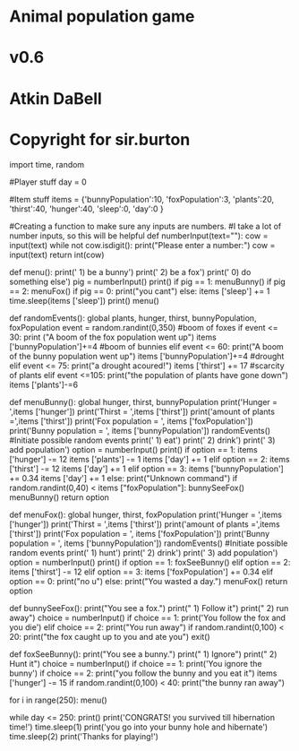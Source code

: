 # Animal population game
# v0.6
# Atkin DaBell
# Copyright for sir.burton

import time, random

#Player stuff
day = 0


#Item stuff
items = {'bunnyPopulation':10,
         'foxPopulation':3,
         'plants':20,
         'thirst':40,
         'hunger':40,
         'sleep':0,
         'day':0
         }




#Creating a function to make sure any inputs are numbers.
#I take a lot of number inputs, so this will be helpful
def numberInput(text=""):
    cow = input(text)
    while not cow.isdigit():
        print("Please enter a number:")
        cow = input(text)
    return int(cow)


def menu():
    print(' 1) be a bunny')
    print(' 2) be a fox')
    print(' 0) do something else')
    pig = numberInput()
    print()
    if pig == 1:
        menuBunny()
    if pig == 2:
        menuFox()
    if pig == 0:
        print("you cant")
    else:
        items ['sleep'] += 1
        time.sleep(items ['sleep'])
        print()
        menu()


def randomEvents():
    global plants, hunger, thirst, bunnyPopulation, foxPopulation
    event = random.randint(0,350)
        #boom of foxes
    if event <= 30:
        print ("A boom of the fox population went up")
        items ['bunnyPopulation']+=4
        #boom of bunnies
    elif event <= 60:
        print("A boom of the bunny population went up")
        items ['bunnyPopulation']+=4
        #drought
    elif event <= 75:
        print("a drought acoured!")
        items ['thirst'] += 17
        #scarcity of plants
    elif event <=105:
        print("the population of plants have gone down")
        items ['plants']-=6
       

def menuBunny():
    global hunger, thirst, bunnyPopulation
    print('Hunger = ',items ['hunger'])
    print('Thirst = ',items ['thirst'])
    print('amount of plants =',items ['thirst'])
    print('Fox population = ', items ['foxPopulation'])
    print('Bunny population = ', items ['bunnyPopulation'])
    randomEvents()  #Initiate possible random events
    print(' 1) eat')
    print(' 2) drink')
    print(' 3) add population')
    option = numberInput()
    print()
    if option == 1:
        items ['hunger'] -= 12
        items ['plants'] -= 1
        items ['day'] += 1
    elif option == 2:
        items ['thirst'] -= 12
        items ['day'] += 1
    elif option == 3:
        items ['bunnyPopulation'] += 0.34
        items ['day'] += 1
    else:
        print("Unknown command")
    if random.randint(0,40) < items ["foxPopulation"]:
        bunnySeeFox()
    menuBunny()
    return option


def menuFox():
        global hunger, thirst, foxPopulation
        print('Hunger = ',items ['hunger'])
        print('Thirst = ',items ['thirst'])
        print('amount of plants =',items ['thirst'])
        print('Fox population = ', items ['foxPopulation'])
        print('Bunny population = ', items ['bunnyPopulation'])
        randomEvents()  #Initiate possible random events
        print(' 1) hunt')
        print(' 2) drink')
        print(' 3) add population')
        option = numberInput()
        print()
        if option == 1:
             foxSeeBunny()
        elif option == 2:
             items ['thirst'] -= 12
        elif option == 3:
             items ['foxPopulation'] += 0.34
        elif option == 0:
             print("no u")
        else:
            print("You wasted a day.")
        menuFox()
        return option


def bunnySeeFox():
    print("You see a fox.")
    print(" 1) Follow it")
    print(" 2) run away")
    choice = numberInput()
    if choice == 1:
        print('You follow the fox and you die')
    elif choice == 2:
         print("You run away")
    if random.randint(0,100) < 20:
        print("the fox caught up to you and ate you")
        exit()



def foxSeeBunny():
    print("You see a bunny.")
    print(" 1) Ignore")
    print(" 2) Hunt it")
    choice = numberInput()
    if choice == 1:
        print('You ignore the bunny')
    if choice == 2:
        print("you follow the bunny and you eat it")
        items ['hunger'] -= 15
    if random.randint(0,100) < 40:
        print("the bunny ran away")


for i in range(250):
    menu()
               

while day <= 250:
    print()
    print('CONGRATS! you survived till hibernation time!')
    time.sleep(1)
    print('you go into your bunny hole and hibernate')
    time.sleep(2)
    print('Thanks for playing!')
